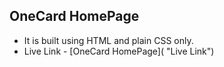 ## OneCard HomePage

- It is built using HTML and plain CSS only.
- Live Link - [OneCard HomePage]( "Live Link")